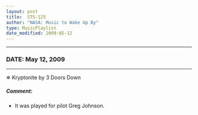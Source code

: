 ```yaml
---
layout: post
title:  STS-125
author: "NASA: Music to Wake Up By"
type: MusicPlaylist
date_modified: 2009-05-12
---
```


----
### DATE: May 12, 2009
----
✵ Kryptonite by 3 Doors Down

##### Comment:
* It was played for pilot Greg Johnson.
